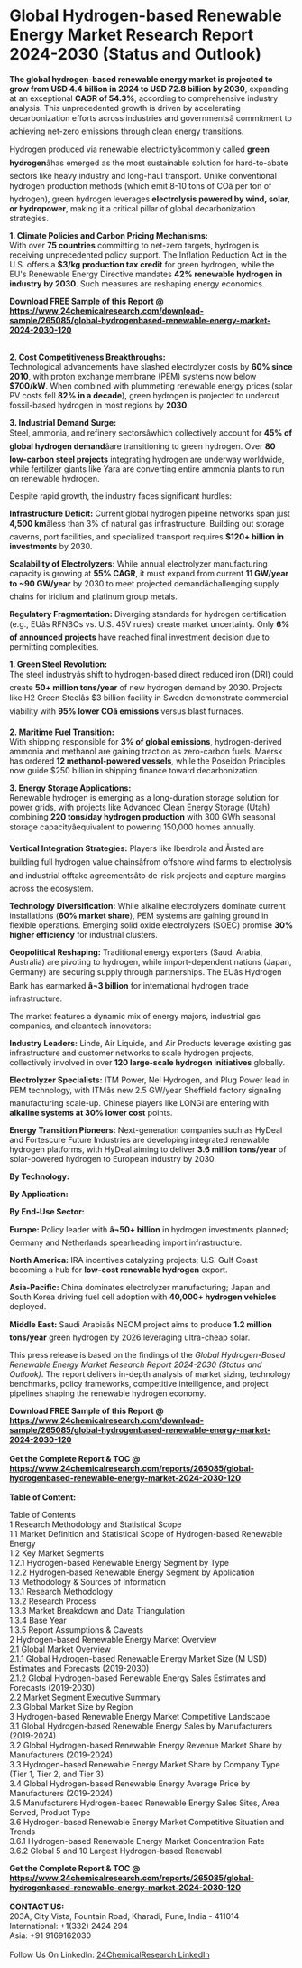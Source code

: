 <h1>Global Hydrogen-based Renewable Energy Market Research Report 2024-2030 (Status and Outlook)</h1><p><strong>The global hydrogen-based renewable energy market is projected to grow from USD 4.4 billion in 2024 to USD 72.8 billion by 2030</strong>, expanding at an exceptional <strong>CAGR of 54.3%</strong>, according to comprehensive industry analysis. This unprecedented growth is driven by accelerating decarbonization efforts across industries and governmentsâ commitment to achieving net-zero emissions through clean energy transitions.</p><p>Hydrogen produced via renewable electricityâcommonly called <strong>green hydrogen</strong>âhas emerged as the most sustainable solution for hard-to-abate sectors like heavy industry and long-haul transport. Unlike conventional hydrogen production methods (which emit 8-10 tons of COâ per ton of hydrogen), green hydrogen leverages <strong>electrolysis powered by wind, solar, or hydropower</strong>, making it a critical pillar of global decarbonization strategies.</p><p><strong>1. Climate Policies and Carbon Pricing Mechanisms:</strong><br>
With over <strong>75 countries</strong> committing to net-zero targets, hydrogen is receiving unprecedented policy support. The Inflation Reduction Act in the U.S. offers a <strong>$3/kg production tax credit</strong> for green hydrogen, while the EU's Renewable Energy Directive mandates <strong>42% renewable hydrogen in industry by 2030</strong>. Such measures are reshaping energy economics.</p><div><b>Download FREE Sample of this Report @ 
            <a href="https://www.24chemicalresearch.com/download-sample/265085/global-hydrogenbased-renewable-energy-market-2024-2030-120">
            https://www.24chemicalresearch.com/download-sample/265085/global-hydrogenbased-renewable-energy-market-2024-2030-120</a></b></div><br><p><strong>2. Cost Competitiveness Breakthroughs:</strong><br>
Technological advancements have slashed electrolyzer costs by <strong>60% since 2010</strong>, with proton exchange membrane (PEM) systems now below <strong>$700/kW</strong>. When combined with plummeting renewable energy prices (solar PV costs fell <strong>82% in a decade</strong>), green hydrogen is projected to undercut fossil-based hydrogen in most regions by <strong>2030</strong>.</p><p><strong>3. Industrial Demand Surge:</strong><br>
Steel, ammonia, and refinery sectorsâwhich collectively account for <strong>45% of global hydrogen demand</strong>âare transitioning to green hydrogen. Over <strong>80 low-carbon steel projects</strong> integrating hydrogen are underway worldwide, while fertilizer giants like Yara are converting entire ammonia plants to run on renewable hydrogen.</p><p>Despite rapid growth, the industry faces significant hurdles:</p><p><strong>Infrastructure Deficit:</strong> Current global hydrogen pipeline networks span just <strong>4,500 km</strong>âless than 3% of natural gas infrastructure. Building out storage caverns, port facilities, and specialized transport requires <strong>$120+ billion in investments</strong> by 2030.</p><p><strong>Scalability of Electrolyzers:</strong> While annual electrolyzer manufacturing capacity is growing at <strong>55% CAGR</strong>, it must expand from current <strong>11 GW/year to ~90 GW/year</strong> by 2030 to meet projected demandâchallenging supply chains for iridium and platinum group metals.</p><p><strong>Regulatory Fragmentation:</strong> Diverging standards for hydrogen certification (e.g., EUâs RFNBOs vs. U.S. 45V rules) create market uncertainty. Only <strong>6% of announced projects</strong> have reached final investment decision due to permitting complexities.</p><p><strong>1. Green Steel Revolution:</strong><br>
The steel industryâs shift to hydrogen-based direct reduced iron (DRI) could create <strong>50+ million tons/year</strong> of new hydrogen demand by 2030. Projects like H2 Green Steelâs $3 billion facility in Sweden demonstrate commercial viability with <strong>95% lower COâ emissions</strong> versus blast furnaces.</p><p><strong>2. Maritime Fuel Transition:</strong><br>
With shipping responsible for <strong>3% of global emissions</strong>, hydrogen-derived ammonia and methanol are gaining traction as zero-carbon fuels. Maersk has ordered <strong>12 methanol-powered vessels</strong>, while the Poseidon Principles now guide $250 billion in shipping finance toward decarbonization.</p><p><strong>3. Energy Storage Applications:</strong><br>
Renewable hydrogen is emerging as a long-duration storage solution for power grids, with projects like Advanced Clean Energy Storage (Utah) combining <strong>220 tons/day hydrogen production</strong> with 300 GWh seasonal storage capacityâequivalent to powering 150,000 homes annually.</p><p><strong>Vertical Integration Strategies:</strong> Players like Iberdrola and Ãrsted are building full hydrogen value chainsâfrom offshore wind farms to electrolysis and industrial offtake agreementsâto de-risk projects and capture margins across the ecosystem.</p><p><strong>Technology Diversification:</strong> While alkaline electrolyzers dominate current installations (<strong>60% market share</strong>), PEM systems are gaining ground in flexible operations. Emerging solid oxide electrolyzers (SOEC) promise <strong>30% higher efficiency</strong> for industrial clusters.</p><p><strong>Geopolitical Reshaping:</strong> Traditional energy exporters (Saudi Arabia, Australia) are pivoting to hydrogen, while import-dependent nations (Japan, Germany) are securing supply through partnerships. The EUâs Hydrogen Bank has earmarked <strong>â¬3 billion</strong> for international hydrogen trade infrastructure.</p><p>The market features a dynamic mix of energy majors, industrial gas companies, and cleantech innovators:</p><p><strong>Industry Leaders:</strong> Linde, Air Liquide, and Air Products leverage existing gas infrastructure and customer networks to scale hydrogen projects, collectively involved in over <strong>120 large-scale hydrogen initiatives</strong> globally.</p><p><strong>Electrolyzer Specialists:</strong> ITM Power, Nel Hydrogen, and Plug Power lead in PEM technology, with ITMâs new 2.5 GW/year Sheffield factory signaling manufacturing scale-up. Chinese players like LONGi are entering with <strong>alkaline systems at 30% lower cost</strong> points.</p><p><strong>Energy Transition Pioneers:</strong> Next-generation companies such as HyDeal and Fortescure Future Industries are developing integrated renewable hydrogen platforms, with HyDeal aiming to deliver <strong>3.6 million tons/year</strong> of solar-powered hydrogen to European industry by 2030.</p><p><strong>By Technology:</strong></p><p><strong>By Application:</strong></p><p><strong>By End-Use Sector:</strong></p><p><strong>Europe:</strong> Policy leader with <strong>â¬50+ billion</strong> in hydrogen investments planned; Germany and Netherlands spearheading import infrastructure.</p><p><strong>North America:</strong> IRA incentives catalyzing projects; U.S. Gulf Coast becoming a hub for <strong>low-cost renewable hydrogen</strong> export.</p><p><strong>Asia-Pacific:</strong> China dominates electrolyzer manufacturing; Japan and South Korea driving fuel cell adoption with <strong>40,000+ hydrogen vehicles</strong> deployed.</p><p><strong>Middle East:</strong> Saudi Arabiaâs NEOM project aims to produce <strong>1.2 million tons/year</strong> green hydrogen by 2026 leveraging ultra-cheap solar.</p><p>This press release is based on the findings of the <em>Global Hydrogen-Based Renewable Energy Market Research Report 2024-2030 (Status and Outlook)</em>. The report delivers in-depth analysis of market sizing, technology benchmarks, policy frameworks, competitive intelligence, and project pipelines shaping the renewable hydrogen economy.</p><div><b>Download FREE Sample of this Report @ 
            <a href="https://www.24chemicalresearch.com/download-sample/265085/global-hydrogenbased-renewable-energy-market-2024-2030-120">
            https://www.24chemicalresearch.com/download-sample/265085/global-hydrogenbased-renewable-energy-market-2024-2030-120</a></b></div><br><div><b>Get the Complete Report & TOC @ 
            <a href="https://www.24chemicalresearch.com/reports/265085/global-hydrogenbased-renewable-energy-market-2024-2030-120">
            https://www.24chemicalresearch.com/reports/265085/global-hydrogenbased-renewable-energy-market-2024-2030-120</a></b></div><br>
            <b>Table of Content:</b><p>Table of Contents<br />
1 Research Methodology and Statistical Scope<br />
1.1 Market Definition and Statistical Scope of Hydrogen-based Renewable Energy<br />
1.2 Key Market Segments<br />
1.2.1 Hydrogen-based Renewable Energy Segment by Type<br />
1.2.2 Hydrogen-based Renewable Energy Segment by Application<br />
1.3 Methodology & Sources of Information<br />
1.3.1 Research Methodology<br />
1.3.2 Research Process<br />
1.3.3 Market Breakdown and Data Triangulation<br />
1.3.4 Base Year<br />
1.3.5 Report Assumptions & Caveats<br />
2 Hydrogen-based Renewable Energy Market Overview<br />
2.1 Global Market Overview<br />
2.1.1 Global Hydrogen-based Renewable Energy Market Size (M USD) Estimates and Forecasts (2019-2030)<br />
2.1.2 Global Hydrogen-based Renewable Energy Sales Estimates and Forecasts (2019-2030)<br />
2.2 Market Segment Executive Summary<br />
2.3 Global Market Size by Region<br />
3 Hydrogen-based Renewable Energy Market Competitive Landscape<br />
3.1 Global Hydrogen-based Renewable Energy Sales by Manufacturers (2019-2024)<br />
3.2 Global Hydrogen-based Renewable Energy Revenue Market Share by Manufacturers (2019-2024)<br />
3.3 Hydrogen-based Renewable Energy Market Share by Company Type (Tier 1, Tier 2, and Tier 3)<br />
3.4 Global Hydrogen-based Renewable Energy Average Price by Manufacturers (2019-2024)<br />
3.5 Manufacturers Hydrogen-based Renewable Energy Sales Sites, Area Served, Product Type<br />
3.6 Hydrogen-based Renewable Energy Market Competitive Situation and Trends<br />
3.6.1 Hydrogen-based Renewable Energy Market Concentration Rate<br />
3.6.2 Global 5 and 10 Largest Hydrogen-based Renewabl</p><div><b>Get the Complete Report & TOC @ 
            <a href="https://www.24chemicalresearch.com/reports/265085/global-hydrogenbased-renewable-energy-market-2024-2030-120">
            https://www.24chemicalresearch.com/reports/265085/global-hydrogenbased-renewable-energy-market-2024-2030-120</a></b></div><br><b>CONTACT US:</b><br>
            203A, City Vista, Fountain Road, Kharadi, Pune, India - 411014<br>
            International: +1(332) 2424 294<br>
            Asia: +91 9169162030 <br><br>
            Follow Us On LinkedIn: <a href="https://www.linkedin.com/company/24chemicalresearch/">24ChemicalResearch LinkedIn</a>